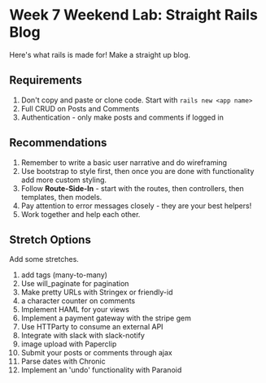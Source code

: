 # Week 7 Weekend Lab: Straight Rails Blog

Here's what rails is made for! Make a straight up blog.

## Requirements

1. Don't copy and paste or clone code. Start with `rails new <app name>`
2. Full CRUD on Posts and Comments
3. Authentication - only make posts and comments if logged in

## Recommendations

1. Remember to write a basic user narrative and do wireframing
2. Use bootstrap to style first, then once you are done with functionality add more custom styling.
3. Follow **Route-Side-In** - start with the routes, then controllers, then templates, then models.
4. Pay attention to error messages closely - they are your best helpers!
5. Work together and help each other.

## Stretch Options

Add some stretches.

1. add tags (many-to-many)
2. Use will_paginate for pagination
5. Make pretty URLs with Stringex or friendly-id
3. a character counter on comments
6. Implement HAML for your views
4. Implement a payment gateway with the stripe gem
5. Use HTTParty to consume an external API
6. Integrate with slack with slack-notify
2. image upload with Paperclip
4. Submit your posts or comments through ajax
6. Parse dates with Chronic
7. Implement an 'undo' functionality with Paranoid

